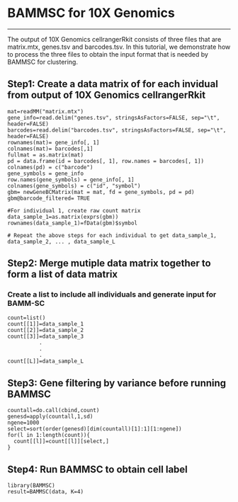 # BAMMSC for 10X Genomics
------------------------------
The output of 10X Genomics cellrangerRkit consists of three files that are matrix.mtx, genes.tsv and barcodes.tsv. In this
tutorial, we demonstrate how to process the three files to obtain the input format that is needed by BAMMSC for clustering.

**Step1: Create a data matrix of for each invidual from output of 10X Genomics cellrangerRkit**
----------------------
```
mat=readMM("matrix.mtx") 
gene_info=read.delim("genes.tsv", stringsAsFactors=FALSE, sep="\t", header=FALSE) 
barcodes=read.delim("barcodes.tsv", stringsAsFactors=FALSE, sep="\t", header=FALSE) 
rownames(mat)= gene_info[, 1] 
colnames(mat)= barcodes[,1] 
fullmat = as.matrix(mat) 
pd = data.frame(id = barcodes[, 1], row.names = barcodes[, 1]) 
colnames(pd) = c("barcode") 
gene_symbols = gene_info 
row.names(gene_symbols) = gene_info[, 1] 
colnames(gene_symbols) = c("id", "symbol") 
gbm= newGeneBCMatrix(mat = mat, fd = gene_symbols, pd = pd) 
gbm@barcode_filtered= TRUE

#For individual 1, create raw count matrix
data_sample_1=as.matrix(exprs(gbm))
rownames(data_sample_1)=fData(gbm)$symbol

# Repeat the above steps for each individual to get data_sample_1, data_sample_2, ... , data_sample_L
```


**Step2: Merge mutiple data matrix together to form a list of data matrix**
----------------------
### Create a list to include all individuals and generate input for BAMM-SC
```
count=list()
count[[1]]=data_sample_1
count[[2]]=data_sample_2
count[[3]]=data_sample_3
          .
          .
          .
count[[L]]=data_sample_L
```

**Step3: Gene filtering by variance before running BAMMSC**
----------------------
```
countall=do.call(cbind,count)
genesd=apply(countall,1,sd)
ngene=1000
select=sort(order(genesd)[dim(countall)[1]:1][1:ngene])
for(l in 1:length(count)){
  count[[l]]=count[[l]][select,]
}
```


**Step4: Run BAMMSC to obtain cell label**
----------------------
```
library(BAMMSC)
result=BAMMSC(data, K=4)
```

